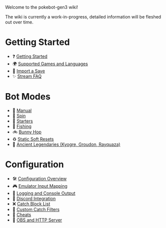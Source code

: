 Welcome to the pokebot-gen3 wiki!

The wiki is currently a work-in-progress, detailed information will be fleshed out over time.

# Getting Started
- ❓ [Getting Started](https://github.com/40Cakes/pokebot-gen3/wiki/%E2%9D%93-Getting-Started)
- 🌍 [Supported Games and Languages](https://github.com/40Cakes/pokebot-gen3/wiki/%F0%9F%8C%8D-Supported-Games-and-Languages)
- 💾 [Import a Save](https://github.com/40Cakes/pokebot-gen3/wiki/%F0%9F%92%BE-Import-a-Save)
- ✨ [Stream FAQ](https://github.com/40Cakes/pokebot-gen3/wiki/%E2%9C%A8-Stream-FAQ)

# Bot Modes
- 🔧 [Manual](https://github.com/40Cakes/pokebot-gen3/wiki/%F0%9F%94%A7-Manual)
- 🔄 [Spin](https://github.com/40Cakes/pokebot-gen3/wiki/%F0%9F%94%84-Spin)
- 💼 [Starters](https://github.com/40Cakes/pokebot-gen3/wiki/%F0%9F%92%BC-Starters)
- 🎣 [Fishing](https://github.com/40Cakes/pokebot-gen3/wiki/%F0%9F%8E%A3-Fishing)
- 🚲 [Bunny Hop](https://github.com/40Cakes/pokebot-gen3/wiki/%F0%9F%9A%B2-Bunny-Hop)
- ♻ [Static Soft Resets](https://github.com/40Cakes/pokebot-gen3/wiki/%E2%99%BB-Static-Soft-Resets)
- 🐉 [Ancient Legendaries (Kyogre, Groudon, Rayquaza)](https://github.com/40Cakes/pokebot-gen3/wiki/%F0%9F%90%89-Ancient-Legendaries-(Kyogre,-Groudon,-Rayquaza))

# Configuration
- 🛠 [Configuration Overview](https://github.com/40Cakes/pokebot-gen3/wiki/%F0%9F%9B%A0-Configuration-Overview)
- 🎮 [Emulator Input Mapping](https://github.com/40Cakes/pokebot-gen3/wiki/%F0%9F%8E%AE-Emulator-Input-Mapping)
- 📄 [Logging and Console Output](https://github.com/40Cakes/pokebot-gen3/wiki/%F0%9F%93%84-Logging-and-Console-Output)
- 📢 [Discord Integration](https://github.com/40Cakes/pokebot-gen3/wiki/%F0%9F%93%A2-Discord-Integration)
- ❌ [Catch Block List](https://github.com/40Cakes/pokebot-gen3/wiki/%E2%9D%8C-Catch-Block-List)
- 🥅 [Custom Catch Filters](https://github.com/40Cakes/pokebot-gen3/wiki/%F0%9F%A5%85-Custom-Catch-Filters)
- 💎 [Cheats](https://github.com/40Cakes/pokebot-gen3/wiki/%F0%9F%92%8E-Cheats)
- 🎥 [OBS and  HTTP Server](https://github.com/40Cakes/pokebot-gen3/wiki/%F0%9F%8E%A5-OBS-and-HTTP-Server)